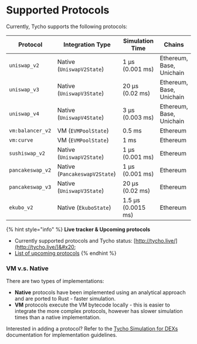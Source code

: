 # Supported Protocols

Currently, Tycho supports the following protocols:

<table><thead><tr><th width="160.8203125">Protocol</th><th width="258.85546875">Integration Type</th><th width="184.73828125">Simulation Time</th><th>Chains</th></tr></thead><tbody><tr><td><code>uniswap_v2</code></td><td>Native (<code>UniswapV2State</code>)</td><td>1 μs (0.001 ms)</td><td>Ethereum, Base, Unichain</td></tr><tr><td><code>uniswap_v3</code></td><td>Native (<code>UniswapV3State</code>)</td><td>20 μs (0.02 ms)</td><td>Ethereum, Base, Unichain</td></tr><tr><td><code>uniswap_v4</code></td><td>Native (<code>UniswapV4State</code>)</td><td>3 μs (0.003 ms)</td><td>Ethereum, Base, Unichain</td></tr><tr><td><code>vm:balancer_v2</code></td><td>VM  (<code>EVMPoolState</code>)</td><td>0.5 ms</td><td>Ethereum</td></tr><tr><td><code>vm:curve</code></td><td>VM (<code>EVMPoolState</code>)</td><td>1 ms</td><td>Ethereum</td></tr><tr><td><code>sushiswap_v2</code></td><td>Native (<code>UniswapV2State</code>)</td><td>1 μs (0.001 ms)</td><td>Ethereum</td></tr><tr><td><code>pancakeswap_v2</code></td><td>Native (<code>PancakeswapV2State</code>)</td><td>1 μs (0.001 ms)</td><td>Ethereum</td></tr><tr><td><code>pancakeswap_v3</code></td><td>Native (<code>UniswapV3State</code>)</td><td>20 μs (0.02 ms)</td><td>Ethereum</td></tr><tr><td><code>ekubo_v2</code></td><td>Native (<code>EkuboState</code>)</td><td>1.5 μs (0.0015 ms)</td><td>Ethereum</td></tr></tbody></table>

{% hint style="info" %}
**Live tracker & Upcoming protocols**

* Currently supported protocols and Tycho status: [http://tycho.live/](http://tycho.live/)&#x20;
* [List of upcoming protocols](https://docs.google.com/spreadsheets/d/1vDl57BthpeJ9WDqmCVXFdLLvmsm-_SwhSjVzobXJZ04/edit?usp=sharing)
{% endhint %}

### VM v.s. Native

There are two types of implementations:

* **Native** protocols have been implemented using an analytical approach and are ported to Rust - faster simulation.
* **VM** protocols execute the VM bytecode locally - this is easier to integrate the more complex protocols, however has slower simulation times than a native implementation.

Interested in adding a protocol? Refer to the [Tycho Simulation for DEXs](../for-dexs/protocol-integration/) documentation for implementation guidelines.
